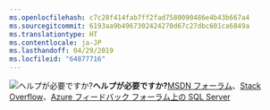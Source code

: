 ```yaml
---
ms.openlocfilehash: c7c28f414fab7ff2fad7580090486e4b43b667a4
ms.sourcegitcommit: 6193aa9b4967302424270d67c27dbc601ca6849a
ms.translationtype: HT
ms.contentlocale: ja-JP
ms.lasthandoff: 04/29/2019
ms.locfileid: "64877716"
---
```

<Token>![ヘルプが必要ですか?](media/needhelp_person_icon.png)**ヘルプが必要ですか?**[MSDN フォーラム](https://social.msdn.microsoft.com/Forums/sqlserver/home?category=sqlserver&filter=alltypes&sort=lastpostdesc)、[Stack Overflow](https://stackoverflow.com/questions/tagged/sql-server)、[Azure フィードバック フォーラム上の SQL Server](https://feedback.azure.com/forums/908035-sql-server)</Token>
